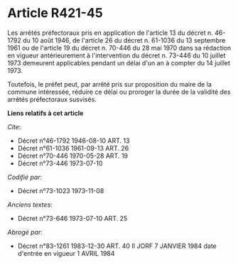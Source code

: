 # Article R421-45

Les arrêtés préfectoraux pris en application de l'article 13 du décret n. 46-1792 du 10 août 1946, de l'article 26 du décret
n. 61-1036 du 13 septembre 1961 ou de l'article 19 du décret n. 70-446 du 28 mai 1970 dans sa rédaction en vigueur
antérieurement à l'intervention du décret n. 73-446 du 10 juillet 1973 demeurent applicables pendant un délai d'un an à
compter du 14 juillet 1973.

Toutefois, le préfet peut, par arrêté pris sur proposition du maire de la commune intéressée, réduire ce délai ou proroger la
durée de la validité des arrêtés préfectoraux susvisés.

**Liens relatifs à cet article**

_Cite_:

  - Décret n°46-1792 1946-08-10 ART. 13
  - Décret n°61-1036 1961-09-13 ART. 26
  - Décret n°70-446 1970-05-28 ART. 19
  - Décret n°73-446 1973-07-10

_Codifié par_:

  - Décret n°73-1023 1973-11-08

_Anciens textes_:

  - Décret n°73-646 1973-07-10 ART. 25

_Abrogé par_:

  - Décret n°83-1261 1983-12-30 ART. 40 II JORF 7 JANVIER 1984 date d'entrée en vigueur 1 AVRIL 1984
